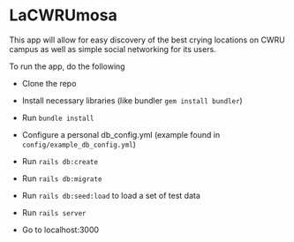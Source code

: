 # LaCWRUmosa

This app will allow for easy discovery of the best crying locations on CWRU campus as well as simple social networking for its users.

To run the app, do the following

* Clone the repo

* Install necessary libraries (like bundler `gem install bundler`)

* Run `bundle install`

* Configure a personal db_config.yml (example found in `config/example_db_config.yml`)

* Run `rails db:create`

* Run `rails db:migrate`

* Run `rails db:seed:load` to load a set of test data

* Run `rails server`

* Go to localhost:3000
